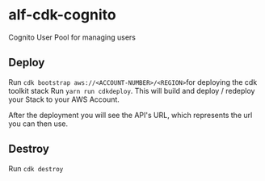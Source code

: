 # alf-cdk-cognito
Cognito User Pool for managing users

## Deploy

Run `cdk bootstrap aws://<ACCOUNT-NUMBER>/<REGION>`for deploying the cdk toolkit stack
Run `yarn run cdkdeploy`. This will build and deploy / redeploy your Stack to your AWS Account.

After the deployment you will see the API's URL, which represents the url you can then use.

## Destroy

Run `cdk destroy`